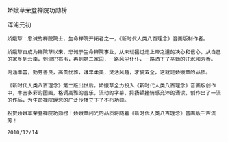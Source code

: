 娇娥草荣登禅院功勋榜

浑沌元初


    娇娥草：忠诚的禅院院士，生命禅院开拓者之一，《新时代人类八百理念》音画版制作者。

    娇娥草自成为禅院草以来，忠诚于生命禅院事业，从未动摇过走上帝之道的决心和信心，从自己的家乡到云南，到津巴布韦，再到第二家园，一路风尘仆仆，一路洒下了辛勤的汗水和芳香。

    内涵丰富，勤劳善良，高贵优雅，谦卑柔美，灵活风趣，才貌双全，这就是娇娥草的品质。

    《新时代人类八百理念》第二版出世后，娇娥草全力投入《新时代人类八百理念》音画版创作中，丰富多彩的图画，格调高雅的音乐，流动的字幕，抑扬顿挫情感充沛的诵读，创作出了一流的作品，为生命禅院理念的广泛传播立下了不朽功勋。

    祝贺娇娥草荣登禅院功勋榜！娇娥草闪光的品质将随着《新时代人类八百理念》音画版千古流芳！

    2010/12/14



